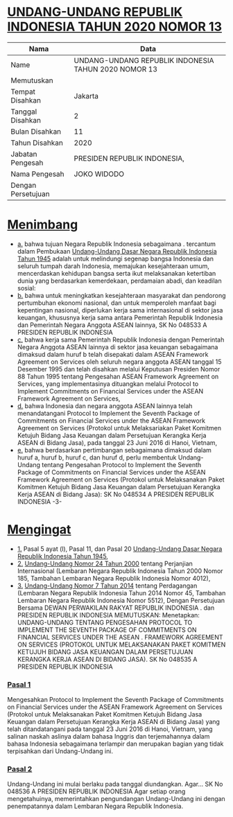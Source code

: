 # [UNDANG-UNDANG REPUBLIK INDONESIA TAHUN 2020 NOMOR 13](http://example.org/legal/document/uu/2020/13)

| Nama | Data |
| ------ | ----- |
|Name|UNDANG-UNDANG REPUBLIK INDONESIA TAHUN 2020 NOMOR 13|
|Memutuskan||
|Tempat Disahkan|Jakarta|
|Tanggal Disahkan|2|
|Bulan Disahkan|11|
|Tahun Disahkan|2020|
|Jabatan Pengesah|PRESIDEN REPUBLIK INDONESIA,|
|Nama Pengesah|JOKO WIDODO|
|Dengan Persetujuan||
# [Menimbang](http://example.org/legal/document/uu/2020/13/menimbang)

* [a.](http://example.org/legal/document/uu/2020/13/menimbang/point/a) bahwa tujuan Negara Republik Indonesia sebagaimana . tercantum dalam Pembukaan [Undang-Undang Dasar Negara Republik Indonesia Tahun 1945](http://example.org/legal/document/uu) adalah untuk melindungi segenap bangsa Indonesia dan seluruh tumpah darah Indonesia, memajukan kesejahteraan umum, mencerdaskan kehidupan bangsa serta ikut melaksanakan ketertiban dunia yang berdasarkan kemerdekaan, perdamaian abadi, dan keadilan sosial:
* [b.](http://example.org/legal/document/uu/2020/13/menimbang/point/b) bahwa untuk meningkatkan kesejahteraan masyarakat dan pendorong pertumbuhan ekonomi nasional, dan untuk memperoleh manfaat bagi kepentingan nasional, diperlukan kerja sama internasional di sektor jasa keuangan, khususnya kerja sama antara Pemerintah Republik Indonesia dan Pemerintah Negara Anggota ASEAN lainnya, SK No 048533 A PRESIDEN REPUBLIK INDONESIA
* [c.](http://example.org/legal/document/uu/2020/13/menimbang/point/c) bahwa kerja sama Pemerintah Republik Indonesia dengan Pemerintah Negara Anggota ASEAN lainnya di sektor jasa keuangan sebagaimana dimaksud dalam huruf b telah disepakati dalam ASEAN Framework Agreement on Services oleh seluruh negara anggota ASEAN tanggal 15 Desember 1995 dan telah disahkan melalui Keputusan Presiden Nomor 88 Tahun 1995 tentang Pengesahan ASEAN Framework Agreement on Services, yang implementasinya dituangkan melalui Protocol to Implement Commitments on Financial Services under the ASEAN Framework Agreement on Services,
* [d.](http://example.org/legal/document/uu/2020/13/menimbang/point/d) bahwa Indonesia dan negara anggota ASEAN lainnya telah menandatangani Protocol to Implement the Seventh Package of Commitments on Financial Services under the ASEAN Framework Agreement on Services (Protokol untuk Melaksariakan Paket Komitmen Ketujuh Bidang Jasa Keuangan dalam Persetujuan Kerangka Kerja ASEAN di Bidang Jasa), pada tanggal 23 Juni 2016 di Hanoi, Vietnam,
* [e.](http://example.org/legal/document/uu/2020/13/menimbang/point/e) bahwa berdasarkan pertimbangan sebagaimana dimaksud dalam huruf a, huruf b, huruf c, dan huruf d, perlu membentuk Undang-Undang tentang Pengesahan Protocol to Implement the Seventh Package of Commitments on Financial Services under the ASEAN Framework Agreement on Services (Protokol untuk Melaksanakan Paket Komitmen Ketujuh Bidang Jasa Keuangan dalam Persetujuan Kerangka Kerja ASEAN di Bidang Jasa): SK No 048534 A PRESIDEN REPUBLIK INDONESIA -3-
# [Mengingat](http://example.org/legal/document/uu/2020/13/mengingat)

* [1.](http://example.org/legal/document/uu/2020/13/mengingat/point/0001) Pasal 5 ayat (l), Pasal 11, dan Pasal 20 [Undang-Undang Dasar Negara Republik Indonesia Tahun 1945](http://example.org/legal/document/uu),
* [2.](http://example.org/legal/document/uu/2020/13/mengingat/point/0002) [Undang-Undang Nomor 24 Tahun 2000](http://example.org/legal/document/uu/2000/24) tentang Perjanjian Internasional (Lembaran Negara Republik Indonesia Tahun 2000 Nomor 185, Tambahan Lembaran Negara Republik Indonesia Nomor 4012),
* [3.](http://example.org/legal/document/uu/2020/13/mengingat/point/0003) [Undang-Undang Nomor 7 Tahun 2014](http://example.org/legal/document/uu/2014/7) tentang Perdagangan (Lembaran Negara Republik Indonesia Tahun 2014 Nomor 45, Tambahan Lembaran Negara Republik Indonesia Nomor 5512), Dengan Persetujuan Bersama DEWAN PERWAKILAN RAKYAT REPUBLIK INDONESIA . dan PRESIDEN REPUBLIK INDONESIA MEMUTUSKAN: Menetapkan: UNDANG-UNDANG TENTANG PENGESAHAN PROTOCOL TO IMPLEMENT THE SEVENTH PACKAGE OF COMMITMENTS ON FINANCIAL SERVICES UNDER THE ASEAN . FRAMEWORK AGREEMENT ON SERVICES (PROTOKOL UNTUK MELAKSANAKAN PAKET KOMITMEN KETUJUH BIDANG JASA KEUANGAN DALAM PERSETUJUAN KERANGKA KERJA ASEAN DI BIDANG JASA). SK No 048535 A PRESIDEN REPUBLIK INDONESIA

### [Pasal 1](http://example.org/legal/document/uu/2020/13/pasal/0001)
Mengesahkan Protocol to Implement the Seventh Package of Commitments on Financial Services under the ASEAN Framework Agreement on Services (Protokol untuk Melaksanakan Paket Komitmen Ketujuh Bidang Jasa Keuangan dalam Persetujuan Kerangka Kerja ASEAN di Bidang Jasa) yang telah ditandatangani pada tanggal 23 Juni 2016 di Hanoi, Vietnam, yang salinan naskah aslinya dalam bahasa Inggris dan terjemahannya dalam bahasa Indonesia sebagaimana terlampir dan merupakan bagian yang tidak terpisahkan dari Undang-Undang ini.


### [Pasal 2](http://example.org/legal/document/uu/2020/13/pasal/0002)
Undang-Undang ini mulai berlaku pada tanggal diundangkan. Agar... SK No 048536 A PRESIDEN REPUBLIK INDONESIA Agar setiap orang mengetahuinya, memerintahkan pengundangan Undang-Undang ini dengan penempatannya dalam Lembaran Negara Republik Indonesia.
